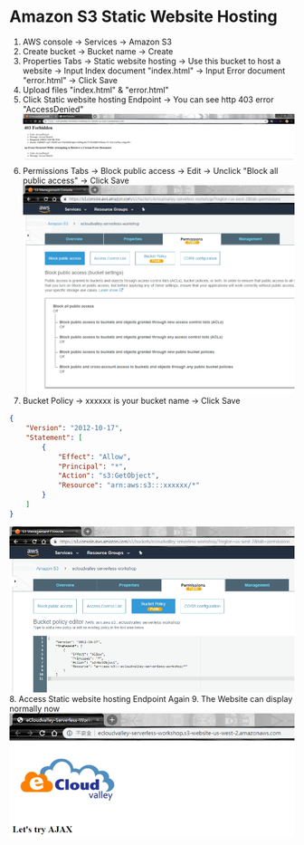 # Amazon S3 Static Website Hosting
1. AWS console -> Services -> Amazon S3
2. Create bucket -> Bucket name -> Create
3. Properties Tabs -> Static website hosting -> Use this bucket to host a website -> Input Index document "index.html" -> Input Error document "error.html" -> Click Save
4. Upload files "index.html" & "error.html"
5. Click Static website hosting Endpoint -> You can see http 403 error "AccessDenied"
![](../images/01-03.jpg)
6. Permissions Tabs -> Block public access -> Edit -> Unclick "Block all public access" -> Click Save
![](../images/01-01.jpg)
7. Bucket Policy -> xxxxxx is your bucket name -> Click Save
```json
{
    "Version": "2012-10-17",
    "Statement": [
        {
            "Effect": "Allow",
            "Principal": "*",
            "Action": "s3:GetObject",
            "Resource": "arn:aws:s3:::xxxxxx/*"
        }
    ]
}
```
![](../images/01-02.jpg)
8. Access Static website hosting Endpoint Again
9. The Website can display normally now
![](../images/01-04.jpg)